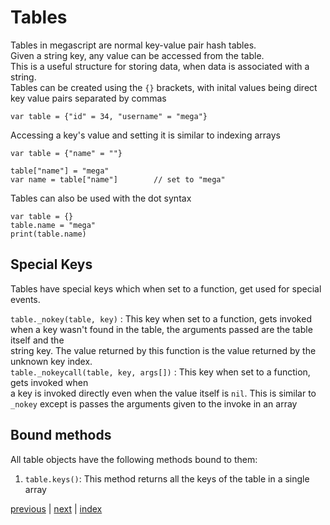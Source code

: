 <h1>Tables</h1>

Tables in megascript are normal key-value pair hash tables.<br>
Given a string key, any value can be accessed from the table.<br>
This is a useful structure for storing data, when data is associated with a string. 
<br>
Tables can be created using the `{}` brackets, with inital values being direct key value pairs separated by commas<br>
```
var table = {"id" = 34, "username" = "mega"}
```
Accessing a key's value and setting it is similar to indexing arrays<br>
```
var table = {"name" = ""}

table["name"] = "mega"
var name = table["name"]        // set to "mega"    
```

Tables can also be used with the dot syntax
```
var table = {}
table.name = "mega"
print(table.name)
```

<h2>Special Keys</h2>

Tables have special keys which when set to a function, get used for special events. 

`table._nokey(table, key)` : This key when set to a function, gets invoked<br>
when a key wasn't found in the table, the arguments passed are the table itself and the<br>
string key. The value returned by this function is the value returned by the unknown key index. 
<br>
`table._nokeycall(table, key, args[])` : This key when set to a function, gets invoked when<br>
a key is invoked directly even when the value itself is `nil`. This is similar to `_nokey` except 
is passes the arguments given to the invoke in an array<br>

<h2>Bound methods</h2>
All table objects have the following methods bound to them:<br>

1. `table.keys()`:
    This method returns all the keys of the table in a single array

[previous](/docs/arrays.md) | [next](/docs/classes.md) | [index](/docs/documentation.md)
